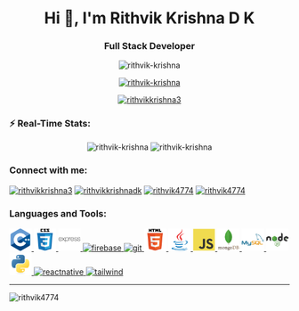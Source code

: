<h1 align="center">Hi 👋, I'm Rithvik Krishna D K</h1>
<h3 align="center">Full Stack Developer</h3>

<p align="center"> <img src="https://komarev.com/ghpvc/?username=rithvik-krishna&label=Profile%20views&color=0e75b6&style=flat" alt="rithvik-krishna" /> </p>

<p align="center"> <a href="https://github.com/ryo-ma/github-profile-trophy"><img src="https://github-profile-trophy.vercel.app/?username=rithvik-krishna" alt="rithvik-krishna" /></a> </p>

<p align="center"> <a href="https://twitter.com/rithvikkrishna3" target="blank"><img src="https://img.shields.io/twitter/follow/rithvikkrishna3?logo=twitter&style=for-the-badge" alt="rithvikkrishna3" /></a> </p>

### ⚡ Real-Time Stats:
<p align="center">
<img align="center" src="https://github-readme-stats.vercel.app/api/top-langs?username=rithvik-krishna&show_icons=true&locale=en&layout=compact" alt="rithvik-krishna" />
<img align="center" src="https://github-readme-stats.vercel.app/api?username=rithvik-krishna&show_icons=true&locale=en" alt="rithvik-krishna" />
</p>

<h3 align="left">Connect with me:</h3>
<p align="left">
<a href="https://twitter.com/rithvikkrishna3" target="blank"><img align="center" src="https://raw.githubusercontent.com/rahuldkjain/github-profile-readme-generator/master/src/images/icons/Social/twitter.svg" alt="rithvikkrishna3" height="30" width="40" /></a>
<a href="https://linkedin.com/in/rithvikkrishnadk" target="blank"><img align="center" src="https://raw.githubusercontent.com/rahuldkjain/github-profile-readme-generator/master/src/images/icons/Social/linked-in-alt.svg" alt="rithvikkrishnadk" height="30" width="40" /></a>
<a href="https://instagram.com/rithvik4774" target="blank"><img align="center" src="https://raw.githubusercontent.com/rahuldkjain/github-profile-readme-generator/master/src/images/icons/Social/instagram.svg" alt="rithvik4774" height="30" width="40" /></a>
<a href="https://www.leetcode.com/rithvik4774" target="blank"><img align="center" src="https://raw.githubusercontent.com/rahuldkjain/github-profile-readme-generator/master/src/images/icons/Social/leet-code.svg" alt="rithvik4774" height="30" width="40" /></a>
</p>

<h3 align="left">Languages and Tools:</h3>
<p align="left"> <a href="https://www.w3schools.com/cpp/" target="_blank" rel="noreferrer"> <img src="https://raw.githubusercontent.com/devicons/devicon/master/icons/cplusplus/cplusplus-original.svg" alt="cplusplus" width="40" height="40"/> </a> <a href="https://www.w3schools.com/css/" target="_blank" rel="noreferrer"> <img src="https://raw.githubusercontent.com/devicons/devicon/master/icons/css3/css3-original-wordmark.svg" alt="css3" width="40" height="40"/> </a> <a href="https://expressjs.com" target="_blank" rel="noreferrer"> <img src="https://raw.githubusercontent.com/devicons/devicon/master/icons/express/express-original-wordmark.svg" alt="express" width="40" height="40"/> </a> <a href="https://firebase.google.com/" target="_blank" rel="noreferrer"> <img src="https://www.vectorlogo.zone/logos/firebase/firebase-icon.svg" alt="firebase" width="40" height="40"/> </a> <a href="https://git-scm.com/" target="_blank" rel="noreferrer"> <img src="https://www.vectorlogo.zone/logos/git-scm/git-scm-icon.svg" alt="git" width="40" height="40"/> </a> <a href="https://www.w3.org/html/" target="_blank" rel="noreferrer"> <img src="https://raw.githubusercontent.com/devicons/devicon/master/icons/html5/html5-original-wordmark.svg" alt="html5" width="40" height="40"/> </a> <a href="https://www.java.com" target="_blank" rel="noreferrer"> <img src="https://raw.githubusercontent.com/devicons/devicon/master/icons/java/java-original.svg" alt="java" width="40" height="40"/> </a> <a href="https://developer.mozilla.org/en-US/docs/Web/JavaScript" target="_blank" rel="noreferrer"> <img src="https://raw.githubusercontent.com/devicons/devicon/master/icons/javascript/javascript-original.svg" alt="javascript" width="40" height="40"/> </a> <a href="https://www.mongodb.com/" target="_blank" rel="noreferrer"> <img src="https://raw.githubusercontent.com/devicons/devicon/master/icons/mongodb/mongodb-original-wordmark.svg" alt="mongodb" width="40" height="40"/> </a> <a href="https://www.mysql.com/" target="_blank" rel="noreferrer"> <img src="https://raw.githubusercontent.com/devicons/devicon/master/icons/mysql/mysql-original-wordmark.svg" alt="mysql" width="40" height="40"/> </a> <a href="https://nodejs.org" target="_blank" rel="noreferrer"> <img src="https://raw.githubusercontent.com/devicons/devicon/master/icons/nodejs/nodejs-original-wordmark.svg" alt="nodejs" width="40" height="40"/> </a> <a href="https://www.python.org" target="_blank" rel="noreferrer"> <img src="https://raw.githubusercontent.com/devicons/devicon/master/icons/python/python-original.svg" alt="python" width="40" height="40"/> </a> <a href="https://reactnative.dev/" target="_blank" rel="noreferrer"> <img src="https://reactnative.dev/img/header_logo.svg" alt="reactnative" width="40" height="40"/> </a> <a href="https://tailwindcss.com/" target="_blank" rel="noreferrer"> <img src="https://www.vectorlogo.zone/logos/tailwindcss/tailwindcss-icon.svg" alt="tailwind" width="40" height="40"/> </a> </p>

---

<p><a href="https://www.buymeacoffee.com/rithvik4774"> <img align="left" src="https://cdn.buymeacoffee.com/buttons/v2/default-yellow.png" height="50" width="210" alt="rithvik4774" /></a></p><br><br>
